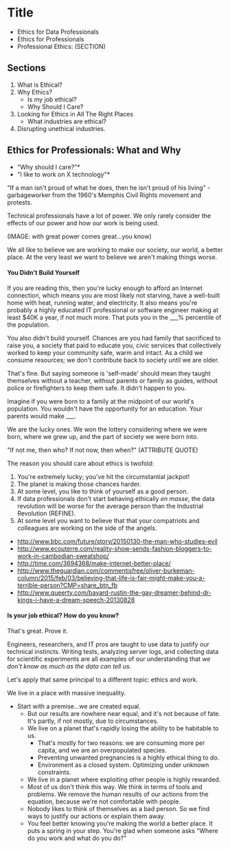 # Title

* Ethics for Data Professionals
* Ethics for Professionals
* Professional Ethics: (SECTION)


## Sections

1. What is Ethical?
2. Why Ethics?
      * Is my job ethical?
      * Why Should I Care?
3. Looking for Ethics in All The Right Places
      * What industries are ethical?
4. Disrupting unethical industries.

## Ethics for Professionals: What and Why

* "Why should I care?"*
* "I like to work on X technology"*


"If a man isn't proud of what he does, then he isn't proud of his living" - garbageworker from the 1960's Memphis Civil Rights movement and protests.

Technical professionals have a lot of power. We only rarely consider the effects of our power and how our work is being used.

(IMAGE: with great power comes great...you know)


We all like to believe we are working to make our society, our world, a better place. At the very least we want to believe we aren't making things worse.


#### You Didn't Build Yourself

If you are reading this, then you're lucky enough to afford an Internet connection, which means you are most likely not starving, have a well-built home with heat, running water, and electricity. It also means you're probably a highly educated IT professional or software engineer making at least $40K a year, if not much more. That puts you in the ___% percentile of the population.

You also didn't build yourself. Chances are you had family that sacrificed to raise you, a society that paid to educate you, civic services that collectively worked to keep your community safe, warm and intact. As a child we consume resources; we don't contribute back to society until we are older.

That's fine. But saying someone is 'self-made' should mean they taught themselves without a teacher, without parents or family as guides, without police or firefighters to keep them safe. It didn't happen to you.

Imagine if you were born to a family at the midpoint of our world's population. You wouldn't have the opportunity for an education. Your parents would make ___.

We are the lucky ones. We won the lottery considering where we were born, where we grew up, and the part of society we were born into. 

"If not me, then who? If not now, then when?" (ATTRIBUTE QUOTE)

The reason you should care about ethics is twofold:

1. You're extremely lucky; you've hit the circumstantial jackpot!
2. The planet is making those chances harder.
3. At some level, you like to think of yourself as a good person.
4. If data professionals don't start behaving ethically *en masse*, the data revolution will be worse for the average person than the Industrial Revolution (REFINE). 
5. At some level you want to believe that that your compatriots and colleagues are working on the side of the angels. 


* http://www.bbc.com/future/story/20150130-the-man-who-studies-evil
* http://www.ecouterre.com/reality-show-sends-fashion-bloggers-to-work-in-cambodian-sweatshop/
* http://time.com/3694368/make-internet-better-place/
* http://www.theguardian.com/commentisfree/oliver-burkeman-column/2015/feb/03/believing-that-life-is-fair-might-make-you-a-terrible-person?CMP=share_btn_fb
* http://www.queerty.com/bayard-rustin-the-gay-dreamer-behind-dr-kings-i-have-a-dream-speech-20130828

#### Is your job ethical? How do you know?

That's great. Prove it.

Engineers, researchers, and IT pros are taught to use data to justify our technical instincts. Writing tests, analyzing server logs, and collecting data for scientific experiments are all examples of our understanding that *we don't know as much as the data can tell us*.

Let's apply that same principal to a different topic: ethics and work.




We live in a place with massive inequality.

* Start with a premise...we are created equal.
   * But our results are nowhere near equal, and it's not because of fate. It's partly, if not mostly, due to circumstances.
   * We live on a planet that's rapidly losing the ability to be habitable to us.
      * That's mostly for two reasons: we are consuming more per capita, and we are an overpopulated species.
      * Preventing unwanted pregnancies is a highly ethical thing to do.
      * Environment as a closed system. Optimizing under unknown constraints.
   * We live in a planet where exploiting other people is highly rewarded.
   * Most of us don't think this way. We think in terms of tools and problems. We remove the human results of our actions from the equation, because we're not comfortable with people.
   * Nobody likes to think of themselves as a bad person. So we find ways to justify our actions or explain them away.
   * You feel better knowing you're making the world a better place. It puts a spring in your step. You're glad when someone asks "Where do you work and what do you do?"